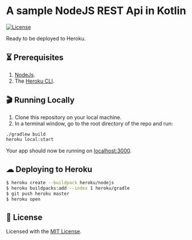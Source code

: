 # A sample NodeJS REST Api in Kotlin
[![License](https://img.shields.io/badge/License-MIT-blue.svg)][license-url]  

Ready to be deployed to Heroku.

## ⏳ Prerequisites

1. [NodeJs](https://nodejs.org/en/).
3. The [Heroku CLI](https://cli.heroku.com/).

## 🎬 Running Locally
1. Clone this repository on your local machine.
2. In a terminal window, go to the root directory of the repo and run:
```sh
./gradlew build
heroku local:start
```

Your app should now be running on [localhost:3000](http://localhost:5000/).

## ☁ Deploying to Heroku

```sh
$ heroku create --buildpack heroku/nodejs
$ heroku buildpacks:add --index 1 heroku/gradle
$ git push heroku master
$ heroku open
```

## 📜 License
Licensed with the [MIT License][license-url].

[license-url]: https://github.com/ovitrif/heroku-kotlin-node-api/blob/master/LICENSE
